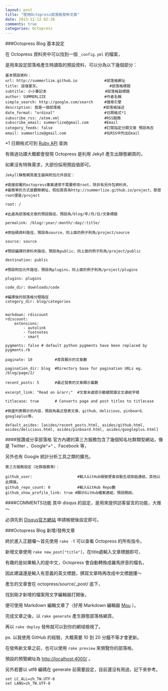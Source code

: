 ```yaml
---
layout: post
title: "使用Octopress部落格發佈文章"
date: 2013-11-12 02:38
comments: true
categories: Octopress
---
```


###Octopress Blog 基本設定

在 Octopress 資料夾中可以找到一個 `_config.yml` 的檔案，

是用來設定部落格產生時讀取的預設資料，可以分為以下幾個部分：

	基本預設資料：	
	url: http://summerlize.github.io            #部落格網址
	title: 這個夏天。	                           #部落格標題
	subtitle: 小小筆記本                          #部落格副標題
	author: SUMMERLIZE                          #作者名稱
	simple_search: http://google.com/search     #搜尋引擎
	description: 我是一個部落格                   #部落格描述
	date_format: "ordinal"                      #日期格式*1
	subscribe_rss: /atom.xml                    #RSS服務
	subscribe_email: summerlize@gmail.com       #Email
	category_feeds: false                       #訂閱指定分類文章 預設為否
	email: summerlize@gmail.com	                #在RSS中列出Email 	
*1 日期格式可到 [Ruby API](http://www.ruby-doc.org/core-2.0.0/Time.html) 查詢

有做過功課大概都會發現 Octopress 是利用 Jekyll 產生出靜態網頁的，

如果沒有特殊需求，大部份採用預設值即可。

	Jekyll靜態網頁產生器與附加元件設定：
	
	#直接部署的octopress專案通常不需要修改root，除非有另外包資料夾，
	#最簡單的方式是觀察網址，假如首頁為http://summerlize.github.io/project，那麼root便是/project
	
	root: /
	
	#此處為部落格文章的預設路徑，預設為/blog/年/月/日/文章標題
	
	permalink: /blog/:year/:month/:day/:title/
	
	#原始碼資料路徑，預設為source，同上面的例子則為/project/source
	
	source: source
	
	#預設編譯的資料夾路徑，預設為public，同上面的例子則為/project/public
	
	destination: public
	
	#預設附加元件路徑，預設為plugins，同上面的例子則為/project/plugins
	
	plugins: plugins
	
	code_dir: downloads/code
	
	#編譯後的部落格分類路徑
	category_dir: blog/categories
	

	markdown: rdiscount
	rdiscount:
  		extensions:
    		- autolink
    		- footnotes
    		- smart
    		
	pygments: false # default python pygments have been replaced by pygments.rb

	paginate: 10          #首頁顯示的文章數
	
	pagination_dir: blog  #Directory base for pagination URLs eg. /blog/page/2/
	
	recent_posts: 5       #最近發表的文章顯示篇數
	
	excerpt_link: "Read on &rarr;"  #文章末處提示繼續閱讀全文連結字樣
	
	titlecase: true       # Converts page and post titles to titlecase

	#側邊列表顯示的內容，預設為最近發表文章、github、delicious、pinboard、googleplus等。
	
	default_asides: [asides/recent_posts.html, asides/github.html, asides/delicious.html, asides/pinboard.html, asides/googleplus.html]

####按讚或分享部落格
官方內建的第三方服務包含了幾個知名社群類型網站，像是 Twitter 、Google^+^ 、Facebook 等，

另外也有 Google 統計分析工具之類的擴充。

	第三方服務設定（社群服務等）：
	
	github_user:					#輸入GitHub帳號便會自動生成按鈕連結，其他以此類推。
	github_repo_count: 0			#輸入GitHub Repo數
	github_show_profile_link: true #顯示GitHub檔案連結，預設開啟。

####COMMENTS功能
其中 disqus 的設定，是用來提供訪客留言的功能，大推～

必須先到 [Disqus官方網站](https://disqus.com/) 申請帳號後設定即可。

###Octopress Blog 新增/發佈文章

終於進入正題囉～首先使用 `rake -T` 可以查看 Octopress 的所有指令，

新增文章使用 `rake new_post["title"]`，在title處輸入文章標題即可，

有趣的是如果輸入的是中文，Octopress 會自動轉換成羅馬拼音的檔名，

因此建議還是輸入有意義的英文標題，撰寫文章時再改成中文標題摟～

產生的文章會在 octopress/source/_post/ 底下，

找到剛才新增的檔案用文字編輯器打開後，

便可使用 Markdown 編輯文章了（好用 Markdown 編輯器 [Mou](http://mouapp.com/) ）。

完成文章之後，以 `rake generate` 產生靜態部落格網頁，

再以 `rake deploy` 發佈就可以到你的網域檢視了。

ps. 以我使用 GitHub 的經驗，大概需要 10 到 20 分鐘不等才會更新。

在發佈新文章之前，也可以使用 `rake preview` 來預覽你的部落格，

預設的預覽網址為 <http://localhost:4000/> 。

另外若要以 utf8 編碼在 generate 前需要設定，目前還沒有用過，記下來參考。

	set LC_ALL=zh_TW.UTF-8
	set LANG=zh_TW.UTF-8
